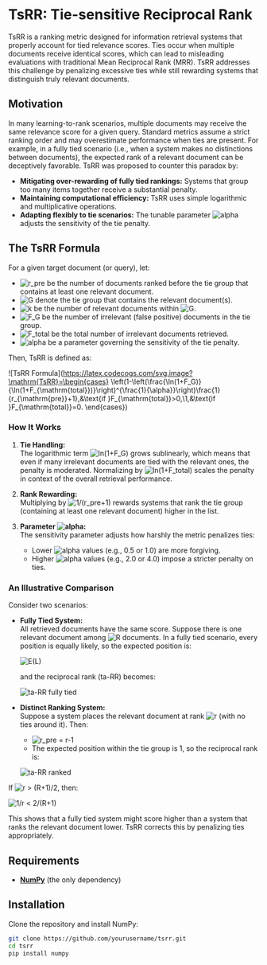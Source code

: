 # TsRR: Tie-sensitive Reciprocal Rank

TsRR is a ranking metric designed for information retrieval systems that properly account for tied relevance scores. Ties occur when multiple documents receive identical scores, which can lead to misleading evaluations with traditional Mean Reciprocal Rank (MRR). TsRR addresses this challenge by penalizing excessive ties while still rewarding systems that distinguish truly relevant documents.

## Motivation

In many learning-to-rank scenarios, multiple documents may receive the same relevance score for a given query. Standard metrics assume a strict ranking order and may overestimate performance when ties are present. For example, in a fully tied scenario (i.e., when a system makes no distinctions between documents), the expected rank of a relevant document can be deceptively favorable. TsRR was proposed to counter this paradox by:

- **Mitigating over-rewarding of fully tied rankings:** Systems that group too many items together receive a substantial penalty.
- **Maintaining computational efficiency:** TsRR uses simple logarithmic and multiplicative operations.
- **Adapting flexibly to tie scenarios:** The tunable parameter ![alpha](https://latex.codecogs.com/svg.image?\alpha%20>%200) adjusts the sensitivity of the tie penalty.

## The TsRR Formula

For a given target document (or query), let:

- ![r_pre](https://latex.codecogs.com/svg.image?r_{\mathrm{pre}}) be the number of documents ranked before the tie group that contains at least one relevant document.
- ![G](https://latex.codecogs.com/svg.image?G) denote the tie group that contains the relevant document(s).
- ![k](https://latex.codecogs.com/svg.image?k) be the number of relevant documents within ![G](https://latex.codecogs.com/svg.image?G).
- ![F_G](https://latex.codecogs.com/svg.image?F_G%20=%20|G|%20-%20k) be the number of irrelevant (false positive) documents in the tie group.
- ![F_total](https://latex.codecogs.com/svg.image?F_{\mathrm{total}}) be the total number of irrelevant documents retrieved.
- ![alpha](https://latex.codecogs.com/svg.image?\alpha%20>%200) be a parameter governing the sensitivity of the tie penalty.

Then, TsRR is defined as:

![TsRR Formula](https://latex.codecogs.com/svg.image?\mathrm{TsRR}=\begin{cases} \left(1-\left(\frac{\ln(1+F_G)}{\ln(1+F_{\mathrm{total}})}\right)^{\frac{1}{\alpha}}\right)\frac{1}{r_{\mathrm{pre}}+1},&\text{if }F_{\mathrm{total}}>0,\\1,&\text{if }F_{\mathrm{total}}=0. \end{cases})

### How It Works

1. **Tie Handling:**  
   The logarithmic term ![ln(1+F_G)](https://latex.codecogs.com/svg.image?\ln(1+F_G)) grows sublinearly, which means that even if many irrelevant documents are tied with the relevant ones, the penalty is moderated. Normalizing by ![ln(1+F_total)](https://latex.codecogs.com/svg.image?\ln(1+F_{\mathrm{total}})) scales the penalty in context of the overall retrieval performance.

2. **Rank Rewarding:**  
   Multiplying by ![1/(r_pre+1)](https://latex.codecogs.com/svg.image?\frac{1}{r_{\mathrm{pre}}+1}) rewards systems that rank the tie group (containing at least one relevant document) higher in the list.

3. **Parameter ![alpha](https://latex.codecogs.com/svg.image?\alpha):**  
   The sensitivity parameter adjusts how harshly the metric penalizes ties:
   - Lower ![alpha](https://latex.codecogs.com/svg.image?\alpha) values (e.g., 0.5 or 1.0) are more forgiving.
   - Higher ![alpha](https://latex.codecogs.com/svg.image?\alpha) values (e.g., 2.0 or 4.0) impose a stricter penalty on ties.

### An Illustrative Comparison

Consider two scenarios:

- **Fully Tied System:**  
  All retrieved documents have the same score. Suppose there is one relevant document among ![R](https://latex.codecogs.com/svg.image?R) documents. In a fully tied scenario, every position is equally likely, so the expected position is:

  ![E(L)](https://latex.codecogs.com/svg.image?E[L]=\frac{R+1}{2})

  and the reciprocal rank (ta-RR) becomes:

  ![ta-RR fully tied](https://latex.codecogs.com/svg.image?\text{ta-RR}=\frac{2}{R+1})

- **Distinct Ranking System:**  
  Suppose a system places the relevant document at rank ![r](https://latex.codecogs.com/svg.image?r) (with no ties around it). Then:
  - ![r_pre = r-1](https://latex.codecogs.com/svg.image?r_{\mathrm{pre}}=r-1)
  - The expected position within the tie group is 1, so the reciprocal rank is:

  ![ta-RR ranked](https://latex.codecogs.com/svg.image?\text{ta-RR}=\frac{1}{r})

If ![r > (R+1)/2](https://latex.codecogs.com/svg.image?r>\frac{R+1}{2}), then:

  ![1/r < 2/(R+1)](https://latex.codecogs.com/svg.image?\frac{1}{r}<\frac{2}{R+1})

This shows that a fully tied system might score higher than a system that ranks the relevant document lower. TsRR corrects this by penalizing ties appropriately.

## Requirements

- **[NumPy](https://numpy.org/)** (the only dependency)

## Installation

Clone the repository and install NumPy:

```bash
git clone https://github.com/yourusername/tsrr.git
cd tsrr
pip install numpy
